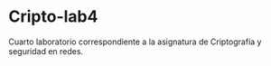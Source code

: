 # Cripto-lab4

Cuarto laboratorio correspondiente a la asignatura de Criptografía y seguridad en redes.

